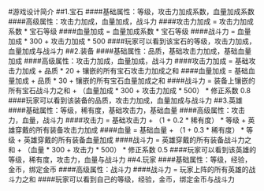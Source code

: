#游戏设计简介
##1.宝石
####基础属性：等级，攻击力加成系数，血量加成系数
####高级属性：攻击力加成，血量加成，战斗力
####攻击力加成 = 攻击力加成系数 * 宝石等级
####血量加成 = 血量加成系数 * 宝石等级
####战斗力 = 血量加成 * 300 + 攻击力加成 * 500
####玩家可以看到该宝石的等级，攻击力加成，血量加成与战斗力
##2.装备
####基础属性：品质，基础攻击力加成，基础血量加成
####高级属性：攻击力加成，血量加成，战斗力
####攻击力加成 = 基础攻击力加成 + 品质 * 20 + 镶嵌的所有宝石攻击力加成之和
####血量加成 = 基础血量加成 + 品质 * 30 + 镶嵌的所有宝石血量加成之和
####战斗力 = 装备上镶嵌的所有宝石战斗力之和 + （血量加成 * 300 + 攻击力加成 * 500） * 修正系数 0.8
####玩家可以看到该装备的品质，攻击力加成，血量加成与战斗力
##3.英雄
####基础属性：等级，稀有度，基础攻击力，基础血量
####高级属性：攻击力，血量，战斗力
####攻击力 = 基础攻击力 + （1 + 0.2 * 稀有度） * 等级 + 英雄穿戴的所有装备攻击力加成
####血量 = 基础血量 + （1 + 0.3 * 稀有度） * 等级 + 英雄穿戴的所有装备血量加成
####战斗力 = 英雄穿戴的所有装备战斗力之和 + （血量 * 300 + 攻击力 * 500） * 修正系数 0.5
####玩家可以看到该英雄的等级，稀有度，攻击力，血量与战斗力
##4.玩家
####基础属性：等级，经验，金币，绑定金币
####高级属性：战斗力
####战斗力 = 玩家上阵的所有英雄的战斗力之和
####玩家可以看到自己的等级，经验，金币，绑定金币与战斗力
